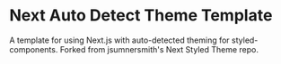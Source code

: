 # Next Auto Detect Theme Template
A template for using Next.js with auto-detected theming for styled-components. Forked from jsumnersmith's Next Styled Theme repo.